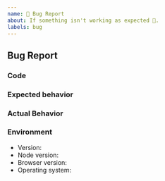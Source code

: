 ```yaml
---
name: 🐛 Bug Report
about: If something isn't working as expected 🤔.
labels: bug
---
```


<!--
Before you report a bug, please check the FAQ to see whether the behavior is actually desired or already known:
https://twurple.github.io/api/docs/basic-usage/faq.html

Please make sure that all your packages from the package family are on the exact same version.

Also, please check whether an issue already exists for the behavior you're experiencing.
-->

## Bug Report

### Code

<!--
You can either add your code here:

```ts
var your => (code) => here;
```

or for bigger pieces of code, create a new GitHub repository we can clone to reproduce the problem.
-->

### Expected behavior

<!-- A clear and concise description of what you expected to happen. -->

### Actual Behavior

<!-- A clear and concise description of the behavior. -->

### Environment

- Version: <!-- library versions -->
- Node version: <!-- `node -v` - remove if not applicable -->
- Browser version: <!-- remove if not applicable -->
- Operating system:
